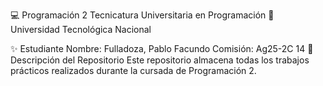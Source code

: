 💻 Programación 2
Tecnicatura Universitaria en Programación
📍 Universidad Tecnológica Nacional

✨ Estudiante
Nombre: Fulladoza, Pablo Facundo
Comisión: Ag25-2C 14
📂 Descripción del Repositorio
Este repositorio almacena todas los trabajos prácticos realizados durante la cursada de Programación 2.
